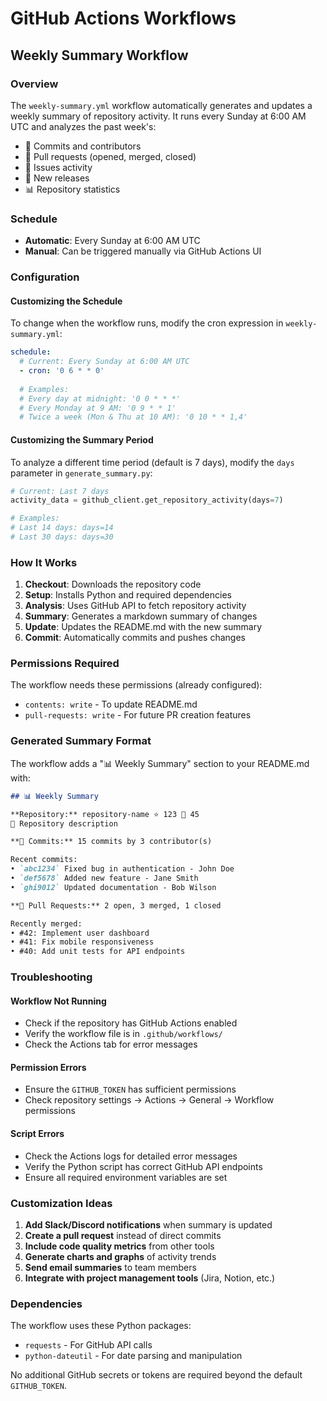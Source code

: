 # GitHub Actions Workflows

## Weekly Summary Workflow

### Overview
The `weekly-summary.yml` workflow automatically generates and updates a weekly summary of repository activity. It runs every Sunday at 6:00 AM UTC and analyzes the past week's:

- 🔨 Commits and contributors
- 🔀 Pull requests (opened, merged, closed)
- 🐛 Issues activity
- 🚀 New releases
- 📊 Repository statistics

### Schedule
- **Automatic**: Every Sunday at 6:00 AM UTC
- **Manual**: Can be triggered manually via GitHub Actions UI

### Configuration

#### Customizing the Schedule
To change when the workflow runs, modify the cron expression in `weekly-summary.yml`:

```yaml
schedule:
  # Current: Every Sunday at 6:00 AM UTC
  - cron: '0 6 * * 0'
  
  # Examples:
  # Every day at midnight: '0 0 * * *'
  # Every Monday at 9 AM: '0 9 * * 1'
  # Twice a week (Mon & Thu at 10 AM): '0 10 * * 1,4'
```

#### Customizing the Summary Period
To analyze a different time period (default is 7 days), modify the `days` parameter in `generate_summary.py`:

```python
# Current: Last 7 days
activity_data = github_client.get_repository_activity(days=7)

# Examples:
# Last 14 days: days=14
# Last 30 days: days=30
```

### How It Works

1. **Checkout**: Downloads the repository code
2. **Setup**: Installs Python and required dependencies
3. **Analysis**: Uses GitHub API to fetch repository activity
4. **Summary**: Generates a markdown summary of changes
5. **Update**: Updates the README.md with the new summary
6. **Commit**: Automatically commits and pushes changes

### Permissions Required

The workflow needs these permissions (already configured):
- `contents: write` - To update README.md
- `pull-requests: write` - For future PR creation features

### Generated Summary Format

The workflow adds a "📊 Weekly Summary" section to your README.md with:

```markdown
## 📊 Weekly Summary

**Repository:** repository-name ⭐ 123 🍴 45
📝 Repository description

**🔨 Commits:** 15 commits by 3 contributor(s)

Recent commits:
• `abc1234` Fixed bug in authentication - John Doe
• `def5678` Added new feature - Jane Smith
• `ghi9012` Updated documentation - Bob Wilson

**🔀 Pull Requests:** 2 open, 3 merged, 1 closed

Recently merged:
• #42: Implement user dashboard
• #41: Fix mobile responsiveness
• #40: Add unit tests for API endpoints
```

### Troubleshooting

#### Workflow Not Running
- Check if the repository has GitHub Actions enabled
- Verify the workflow file is in `.github/workflows/`
- Check the Actions tab for error messages

#### Permission Errors
- Ensure the `GITHUB_TOKEN` has sufficient permissions
- Check repository settings → Actions → General → Workflow permissions

#### Script Errors
- Check the Actions logs for detailed error messages
- Verify the Python script has correct GitHub API endpoints
- Ensure all required environment variables are set

### Customization Ideas

1. **Add Slack/Discord notifications** when summary is updated
2. **Create a pull request** instead of direct commits
3. **Include code quality metrics** from other tools
4. **Generate charts and graphs** of activity trends
5. **Send email summaries** to team members
6. **Integrate with project management tools** (Jira, Notion, etc.)

### Dependencies

The workflow uses these Python packages:
- `requests` - For GitHub API calls
- `python-dateutil` - For date parsing and manipulation

No additional GitHub secrets or tokens are required beyond the default `GITHUB_TOKEN`.
